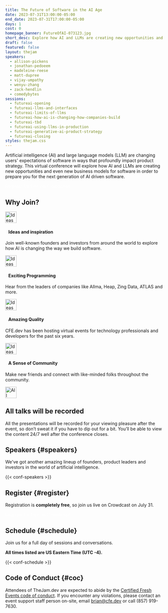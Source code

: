 ```yaml
---
title: The Future of Software in the AI Age
date: 2023-07-31T13:00:00-05:00
end_date: 2023-07-31T17:00:00-05:00
days: 1
cost: 0
homepage_banner: FutureOfAI-073123.jpg
short_desc: Explore how AI and LLMs are creating new opportunities and even new business models for software in order to prepare you for the next generation of AI driven software. 
draft: false
featured: false
layout: thejam
speakers:
  - allison-pickens
  - jonathan-pedoeem
  - madeleine-reese
  - matt-dupree
  - vijay-umpathy
  - wenyu-zhang
  - zack-hendlin
  - comedybytes
sessions:
  - futureai-opening
  - futureai-llms-and-interfaces
  - futureai-limits-of-llms
  - futureai-how-ai-is-changing-how-companies-build
  - futureai-tbd
  - futureai-using-llms-in-production
  - futureai-generative-ai-product-strategy
  - futureai-closing
styles: thejam.css
---
```


Artificial intelligence (AI) and large language models (LLM) are changing users' expectations of software in ways that profoundly impact product strategy. This virtual conference will explore how AI and LLMs are creating new opportunities and even new business models for software in order to prepare you for the next generation of AI driven software.

<div class="mt-8 mb-8 flex items-center justify-center w-full">
<a class="button" style="text-decoration:none;color:#FFF" href="https://crowdcast.io/c/future-of-ai" target="_blank">
 Register for free on Crowdcast!
</a>
</div>

## Why Join?

<div class="container px-6 mx-auto mt-8">
  <div class="grid gap-8 lg:grid-cols-2">
    <article>
      <div class="flex items-center mb-8">
      <p><img src="/img/thejam/iconmonstr-idea-7-1.svg" alt="Ideas and Inspiration" width="36" height="36"></p>
      <h4 style="margin-left:.7em">Ideas and inspiration</h4>
      </div>
      <p class="text-base">Join well-known founders and investors from around the world to explore how AI is changing the way we build software.</p>
    </article>
    <article>
      <div class="flex items-center mb-8">
      <p><img src="/img/thejam/iconmonstr-rocket-14-1.svg" alt="Ideas and Inspiration" width="36" height="36"></p>
      <h4 style="margin-left:.7em">Exciting Programming</h4>
      </div>
      <p class="text-base">Hear from the leaders of companies like Allma, Heap, Zing Data, ATLAS and more.</p>
    </article>
    <article>
      <div class="flex items-center mb-8">
      <p><img src="/img/thejam/iconmonstr-thumb-15-1.svg" alt="Ideas and Inspiration" width="36" height="36"></p>
      <h4 style="margin-left:.7em">Amazing Quality</h4>
      </div>
      <p class="text-base">CFE.dev has been hosting virtual events for technology professionals and developers for the past six years.</p>
    </article>
    <article>
      <div class="flex items-center mb-8">
      <p><img src="/img/thejam/iconmonstr-friend-3-1.svg" alt="Ideas and Inspiration" width="36" height="36"></p>
      <h4 style="margin-left:.7em">A Sense of Community</h4>
      </div>
      <p class="text-base">Make new friends and connect with like-minded folks throughout the community.</p>
    </article>
  </div>
</div>

<section class="mt-20 border border-gray-300 rounded hover:shadow-xl anim">
  <div class="flex flex-col items-center justify-center p-6 pt-6 pb-4 text-center rounded highlight-pattern-signal">
    <span class="flex items-center justify-center flex-shrink-0 w-24 h-24 mr-4 -mt-20 rounded-full bg-lightBlue" aria-hidden="true">
      <img src="/img/thejam/iconmonstr-video-camera-1-1.svg" alt="All talks will be recorded" width="36" height="36">
    </span>
    <h2 class="mt-4 mb-2 text-3xl font-bold leading-tight text-blue">All talks will be recorded</a></h2>
  </div>
  <div class="p-6">
    All the presentations will be recorded for your viewing pleasure after the event, so don’t sweat it if you have to dip out for a bit. You’ll be able to view the content 24/7 well after the conference closes.
  </div>
</section>

## Speakers {#speakers}

We've got another amazing lineup of founders, product leaders and investors in the world of artificial intelligence.

{{< conf-speakers >}}

## Register {#register}

Registration is **completely free**, so join us live on Crowdcast on July 31.

<div class="mt-8 mb-8 flex items-center justify-center w-full">
<a class="button" style="text-decoration:none;color:#FFF" href="https://crowdcast.io/c/future-of-ai">
 Register for free on Crowdcast!
</a>
</div>

## Schedule {#schedule}

Join us for a full day of sessions and conversations.

**All times listed are US Eastern Time (UTC -4).**

{{< conf-schedule >}}

## Code of Conduct {#coc}

Attendees of TheJam.dev are expected to abide by the [Certified Fresh Events code of conduct](/conduct). If you encounter any violations, please contact an event support staff person on-site, email [brian@cfe.dev](mailto:brian@cfe.dev) or call (857) 919-7630.
